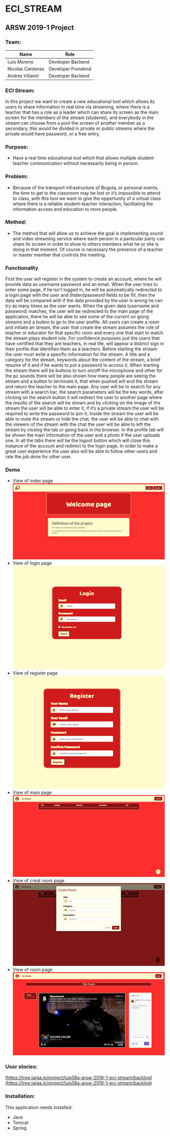 

# ECI_STREAM
## ARSW 2019-1 Project

  

### Team:
| Name | Role |
|--|--|
| Luis Moreno | Developer Backend |
| Nicolas Cardenas | Developer Frondend |
| Andres Villamil | Developer Backend |

### ECI Stream:
In this project we want to create a new educational tool which allows its users to share information in real time via streaming, where there is a teacher that has a role as a leader which can share its screen as the main screen for the members of the stream (students), and everybody in the stream can choose from a pool the screen of another member as a secondary, this would be divided in private or public streams where the private would have password, or a free entry.

  

### Purpose:

-   Have a real time educational tool which that allows multiple student-teacher communication without necessarily being in person.
    

### Problem:

-   Because of the transport infrastructure of Bogota, or personal events, the time to get to the classroom may be lost or it’s impossible to attend to class, with this tool we want to give the opportunity of a virtual class where there is a reliable student-teacher interaction, facilitating the information access and education to more people.
    

### Method:

-   The method that will allow us to achieve the goal is implementing sound and video streaming service where each person in a particular party can share its screen in order to show to others members what he or she is doing in that moment. Of course is necessary the presence of a teacher or master member that controls the meeting.
    

### Functionality

First the user will register in the system to create an account, where he will provide data as username password and an email.
When the user tries to enter some page, if he isn’t logged in, he will be automatically redirected to a login page with the user and (hiden)password fields to be fill, then the data will be compared with if the data provided by the user is wrong he can try as many times as the user wants.
When the given data (username and password) matches, the user will be redirected to the main page of the application, there he will be able to see some of the current on going streams and a button to go to the user profile.
All users can create a room and initiate an stream, the user that create the stream assumes the role of teacher or educator for that specific room and every one that start to watch the stream plays student role. For confidence purposes just the users that have certified that they are teachers, in real life, will appear a distinct sign in their profile that identifies them as a teachers.
Before starting the stream the user must write a specific information for the stream. A title and a category for the stream, keywords about the content of the stream, a brief resume of it and if he wants to put a password to access it.
When starting the stream there will be buttons to turn on/off the microphone and other for the pc sounds there will be also shown how many people are seeing the stream and a button to terminate it, that when pushed will end the stream and return the teacher to the main page.
Any user will be to search for any stream with a search bar, the search parameters will be the key words, after clicking on the search button it will redirect the user to another page where the results of the search will be shown and by clicking on the image of the stream the user will be able to enter it, if it’s a private stream the user will be required to write the password to join it.
Inside the stream the user will be able to mute the stream or hide the chat, the user will be able to chat with the viewers of the stream with the chat the user will be able to left the stream by closing the tab or going back in the browser.
In the profile tab will be shown the main information of the user and a photo if the user uploads one.
In all the tabs there will be the logout button which will close this instance of the account and redirect to the login page.
In order to make a great user experience the user also will be able to follow other users and rate the job done for other user.

### Demo 
- View of index page <br>
![index](/images/index.png)
- View of login page <br>
![login](/images/login.png)
- View of register page <br>
![register](/images/register.png)
- View of main page <br>
![main](/images/main.png)
- View of creat room page <br>
![createRoom](/images/createRoom.png)
- View of room page <br>
![room](/images/room.png)

### User stories:

[https://tree.taiga.io/project/luis08a-arsw-2019-1-eci-stream/backlog](https://tree.taiga.io/project/luis08a-arsw-2019-1-eci-stream/backlog)

### Installation:
This application needs installed:
* Java
* Tomcat
* Spring 